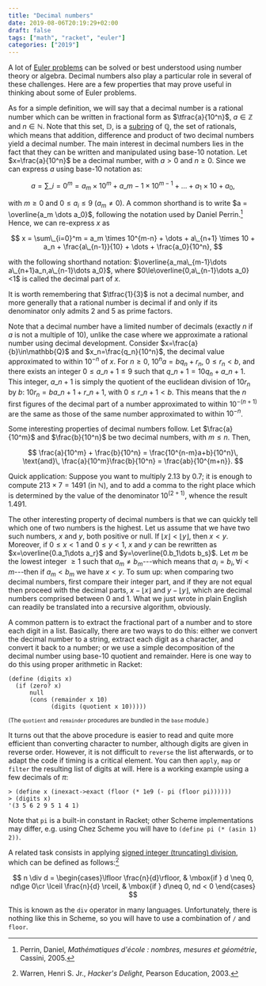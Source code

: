 ```yaml
---
title: "Decimal numbers"
date: 2019-08-06T20:19:29+02:00
draft: false
tags: ["math", "racket", "euler"]
categories: ["2019"]
---
```


A lot of [Euler problems](https://aliquote.org/tags/euler/) can be solved or best understood using number theory or algebra. Decimal numbers also play a particular role in several of these challenges. Here are a few properties that may prove useful in thinking about some of Euler problems.

As for a simple definition, we will say that a decimal number is a rational number which can be written in fractional form as $\tfrac{a}{10^n}$, $a \in \mathbb{Z}$ and $n \in \mathbb{N}$. Note that this set, $\mathbb{D}$, is a [subring](<https://en.wikipedia.org/wiki/Ring_(mathematics)#Subring>) of $\mathbb{Q}$, the set of rationals, which means that addition, difference and product of two decimal numbers yield a decimal number. The main interest in decimal numbers lies in the fact that they can be written and manipulated using base-10 notation. Let $x=\frac{a}{10^n}$ be a decimal number, with $a > 0$ and $n \ge 0$. Since we can express $a$ using base-10 notation as:

$$ a = \sum\_{i=0}^m = a_m \times 10^m + a\_{m-1} \times 10^{m-1} + \dots + a_1 \times 10 + a_0, $$

with $m \ge 0$ and $0\le a_i\le 9$ ($a_m \neq 0$). A common shorthand is to write $a = \overline{a_m \dots a_0}$, following the notation used by Daniel Perrin.[^1] Hence, we can re-express $x$ as

$$ x = \sum\_{i=0}^m = a_m \times 10^{m-n} + \dots + a\_{n+1} \times 10 + a_n + \frac{a\_{n-1}}{10} + \dots + \frac{a_0}{10^n}, $$

with the following shorthand notation: $\overline{a_ma\_{m-1}\dots a\_{n+1}a_n,a\_{n-1}\dots a_0}$, where $0\le\overline{0,a\_{n-1}\dots a_0}<1$ is called the decimal part of $x$.

It is worth remembering that $\tfrac{1}{3}$ is not a decimal number, and more generally that a rational number is decimal if and only if its denominator only admits 2 and 5 as prime factors.

Note that a decimal number have a limited number of decimals (exactly $n$ if $a$ is not a multiple of 10), unlike the case where we approximate a rational number using decimal development. Consider $x=\frac{a}{b}\in\mathbb{Q}$ and $x_n=\frac{q_n}{10^n}$, the decimal value approximated to within $10^{-n}$ of $x$. For $n\ge 0$, $10^na=bq_n+r_n$, $0\le r_n < b$, and there exists an integer $0\le a\_{n+1}\le 9$ such that $q\_{n+1} = 10q_n + a\_{n+1}$. This integer, $a\_{n+1}$ is simply the quotient of the euclidean division of $10r_n$ by $b$: $10r_n = ba\_{n+1}+r\_{n+1}$, with $0\le r\_{n+1} < b$. This means that the $n$ first figures of the decimal part of a number approximated to within $10^{-(n+1)}$ are the same as those of the same number approximated to within $10^{-n}$.

Some interesting properties of decimal numbers follow. Let $\frac{a}{10^m}$ and $\frac{b}{10^n}$ be two decimal numbers, with $m\le n$. Then,

$$ \frac{a}{10^m} + \frac{b}{10^n} = \frac{10^{n-m}a+b}{10^n}\, \text{and}\, \frac{a}{10^m}\frac{b}{10^n} = \frac{ab}{10^{m+n}}. $$

Quick application: Suppose you want to multiply 2.13 by 0.7; it is enough to compute $213\times 7=1491$ (in $\mathbb{N}$), and to add a comma to the right place which is determined by the value of the denominator $10^{(2+1)}$, whence the result 1.491.

The other interesting property of decimal numbers is that we can quickly tell which one of two numbers is the highest. Let us assume that we have two such numbers, $x$ and $y$, both positive or null. If $\lfloor x\rfloor < \lfloor y\rfloor$, then $x < y$. Moreover, if $0\le x < 1$ and $0\le y < 1$, $x$ and $y$ can be rewritten as $x=\overline{0.a_1\dots a_r}$ and $y=\overline{0.b_1\dots b_s}$. Let $m$ be the lowest integer $\ge 1$ such that $a_m\neq b_m$---which means that $a_i=b_i,\,\forall i<m$---then if $a_m<b_m$ we have $x<y$. To sum up: when comparing two decimal numbers, first compare their integer part, and if they are not equal then proceed with the decimal parts, $x-\lfloor x\rfloor$ and $y-\lfloor y\rfloor$, which are decimal numbers comprised between 0 and 1. What we just wrote in plain English can readily be translated into a recursive algorithm, obviously.

A common pattern is to extract the fractional part of a number and to store each digit in a list. Basically, there are two ways to do this: either we convert the decimal number to a string, extract each digit as a character, and convert it back to a number; or we use a simple decomposition of the decimal number using base-10 quotient and remainder. Here is one way to do this using proper arithmetic in Racket:

```racket
(define (digits x)
  (if (zero? x)
      null
      (cons (remainder x 10)
            (digits (quotient x 10)))))
```

<small>(The `quotient` and `remainder` procedures are bundled in the `base` module.)</small>

It turns out that the above procedure is easier to read and quite more efficient than converting character to number, although digits are given in reverse order. However, it is not difficult to `reverse` the list afterwards, or to adapt the code if timing is a critical element. You can then `apply`, `map` or `filter` the resulting list of digits at will. Here is a working example using a few decimals of $\pi$:

```racket
> (define x (inexact->exact (floor (* 1e9 (- pi (floor pi))))))
> (digits x)
'(3 5 6 2 9 5 1 4 1)
```

Note that `pi` is a built-in constant in Racket; other Scheme implementations may differ, e.g. using Chez Scheme you will have to `(define pi (* (asin 1) 2))`.

A related task consists in applying [signed integer (truncating) division](https://stackoverflow.com/q/3602827), which can be defined as follows:[^2]

$$ n \div d = \begin{cases}\lfloor \frac{n}{d}\rfloor, & \mbox{if } d \neq 0, nd\ge 0\cr \lceil \frac{n}{d} \rceil, & \mbox{if } d\neq 0, nd < 0 \end{cases} $$

This is known as the `div` operator in many languages. Unfortunately, there is nothing like this in Scheme, so you will have to use a combination of `/` and `floor`.

[^1]: Perrin, Daniel, _Mathématiques d'école : nombres, mesures et géométrie_, Cassini, 2005.
[^2]: Warren, Henri S. Jr., _Hacker's Delight_, Pearson Education, 2003.
